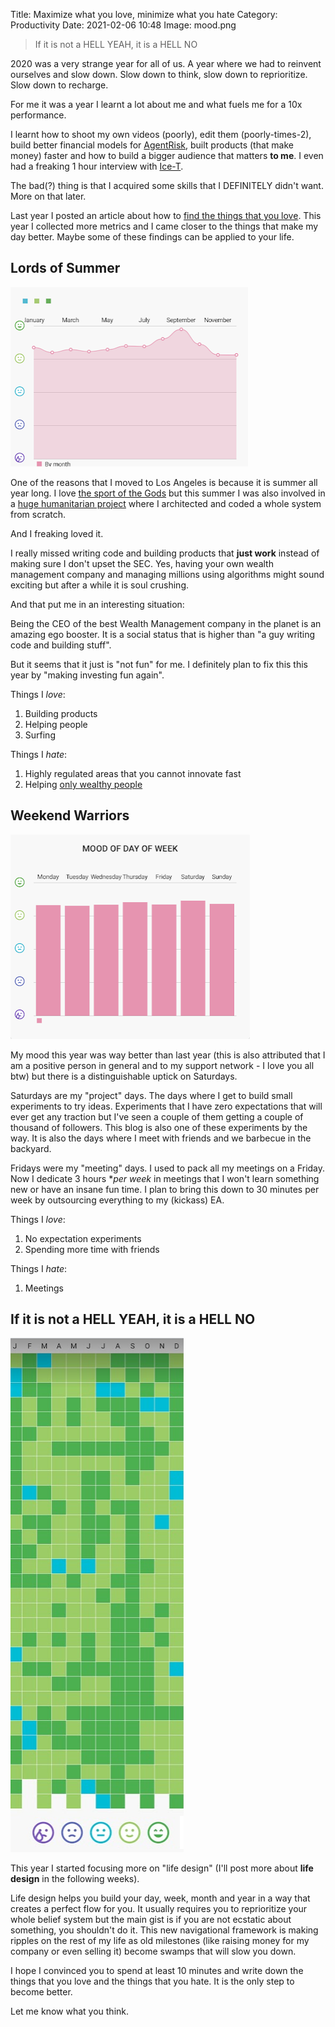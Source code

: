 Title: Maximize what you love, minimize what you hate
Category: Productivity
Date: 2021-02-06 10:48
Image: mood.png

> If it is not a HELL YEAH, it is a HELL NO

2020 was a very strange year for all of us. A year where we had to reinvent ourselves and slow down. Slow down to think, slow down to reprioritize. Slow down to recharge. 

For me it was a year I learnt a lot about me and what fuels me for a 10x performance. 

I learnt how to shoot my own videos (poorly), edit them (poorly-times-2), build better financial models for [AgentRisk](https://agentrisk.com), built products (that make money) faster and how to build a bigger audience that matters **to me**. I even had a freaking 1 hour interview with [Ice-T](https://www.youtube.com/watch?v=WrES48wX6CQ).

The bad(?) thing is that I acquired some skills that I DEFINITELY didn't want. More on that later.

Last year I posted an article about how to [find the things that you love](the-joy-journal). This year I collected more metrics and I came closer to the things that make my day better. Maybe some of these findings can be applied to your life. 

## Lords of Summer

![mood](/images/mood_of_the_month.png)

One of the reasons that I moved to Los Angeles is because it is summer all year long. I love [the sport of the Gods](addictive-design-using-unpredictable-rewards) but this summer I was also involved in a [huge humanitarian project](how-i-spent-my-summer-helping-to-save-a-whole-country) where I architected and coded a whole system from scratch.  

And I freaking loved it. 

I really missed writing code and building products that **just work** instead of making sure I don't upset the SEC. Yes, having your own wealth management company and managing millions using algorithms might sound exciting but after a while it is soul crushing. 

And that put me in an interesting situation:

Being the CEO of the best Wealth Management company in the planet is an amazing ego booster. It is a social status that is higher than "a guy writing code and building stuff".  

But it seems that it just is "not fun" for me. I definitely plan to fix this this year by "making investing fun again". 

Things I *love*:

1. Building products
2. Helping people
3. Surfing

Things I *hate*:

1. Highly regulated areas that you cannot innovate fast
2. Helping [only wealthy people](https://agentrisk.com)

## Weekend Warriors

![mood](/images/mood_of_the_week.png)

My mood this year was way better than last year (this is also attributed that I am a positive person in general and to my support network - I love you all btw) but there is a distinguishable uptick on Saturdays.

Saturdays are my "project" days. The days where I get to build small experiments to try ideas. Experiments that I have zero expectations that will ever get any traction but I've seen a couple of them getting a couple of thousand of followers. This blog is also one of these experiments by the way. It is also the days where I meet with friends and we barbecue in the backyard. 

Fridays were my "meeting" days. I used to pack all my meetings on a Friday. Now I dedicate 3 hours **per week* in meetings that I won't learn something new or have an insane fun time. I plan to bring this down to 30 minutes per week by outsourcing everything to my (kickass) EA. 

Things I *love*:

1. No expectation experiments
2. Spending more time with friends

Things I *hate*:

1.  Meetings

## If it is not a HELL YEAH, it is a HELL NO

![mood](/images/mood.png)

This year I started focusing more on "life design" (I'll post more about **life design** in the following weeks). 

Life design helps you build your day, week, month and year in a way that creates a perfect flow for you. It usually requires you to reprioritize your whole belief system but the main gist is if you are not ecstatic about something, you shouldn't do it. This new navigational framework is making ripples on the rest of my life as old milestones (like raising money for my company or even selling it) become swamps that will slow you down. 

I hope I convinced you to spend at least 10 minutes and write down the things that you love and the things that you hate. It is the only step to become better.

Let me know what you think.

